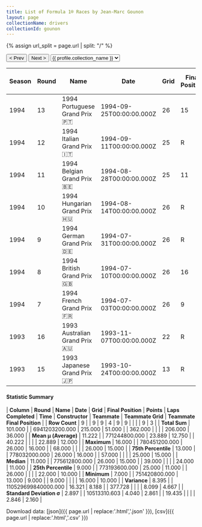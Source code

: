 ```yaml
---
title: List of Formula 1® Races by Jean-Marc Gounon
layout: page
collectionName: drivers
collectionId: gounon
---
```


{% assign url_split = page.url | split: "/" %}
<div id="collection-navigation">
<button onclick="selector.options[selector.selectedIndex-1].value && (window.location = selector.options[selector.selectedIndex-1].value);">&lt; Prev</button>
<button onclick="selector.options[selector.selectedIndex+1].value && (window.location = selector.options[selector.selectedIndex+1].value);">Next &gt;</button>
<select id="selector" onchange="this.options[this.selectedIndex].value && (window.location = this.options[this.selectedIndex].value);">
  {% for collectionId in site.data[page.collectionName].refs %}
    {% if collectionId == page.collectionId %}
      {% assign selected = "selected" %}
    {% else %}
      {% assign selected = "" %}
    {% endif %}
    {% assign profile = site.data[page.collectionName][collectionId].profile %}
    <option value="/f1/{{ page.collectionName }}/{{ collectionId }}/{{ url_split[4] }}" {{ selected }}>{{ profile.collection_name }}</option>
  {% endfor %}
</select>
</div>

| Season | Round | Name | Date | Grid | Final Position | Points | Laps Completed | Time | Constructor | Teammate | Teammate Grid | Teammate Final Position |
|--|--|--|--|--|--|--|--|--|--|--|--|--|
| 1994 | 13 | 1994 Portuguese Grand Prix 🇵🇹 | 1994-09-25T00:00:00.000Z | 26 | 15 | 0.0 | 67 |   | Simtek 🇬🇧 | [David Brabham 🇦🇺](/f1/drivers/brabham) | 24 | R |
| 1994 | 12 | 1994 Italian Grand Prix 🇮🇹 | 1994-09-11T00:00:00.000Z | 25 | R | 0.0 | 20 |   | Simtek 🇬🇧 | [David Brabham 🇦🇺](/f1/drivers/brabham) | 26 | R |
| 1994 | 11 | 1994 Belgian Grand Prix 🇧🇪 | 1994-08-28T00:00:00.000Z | 25 | 11 | 0.0 | 42 |   | Simtek 🇬🇧 | [David Brabham 🇦🇺](/f1/drivers/brabham) | 21 | R |
| 1994 | 10 | 1994 Hungarian Grand Prix 🇭🇺 | 1994-08-14T00:00:00.000Z | 26 | R | 0.0 | 9 |   | Simtek 🇬🇧 | [David Brabham 🇦🇺](/f1/drivers/brabham) | 23 | 11 |
| 1994 | 9 | 1994 German Grand Prix 🇩🇪 | 1994-07-31T00:00:00.000Z | 26 | R | 0.0 | 39 |   | Simtek 🇬🇧 | [David Brabham 🇦🇺](/f1/drivers/brabham) | 25 | R |
| 1994 | 8 | 1994 British Grand Prix 🇬🇧 | 1994-07-10T00:00:00.000Z | 26 | 16 | 0.0 | 57 |   | Simtek 🇬🇧 | [David Brabham 🇦🇺](/f1/drivers/brabham) | 25 | 15 |
| 1994 | 7 | 1994 French Grand Prix 🇫🇷 | 1994-07-03T00:00:00.000Z | 26 | 9 | 0.0 | 68 |   | Simtek 🇬🇧 | [David Brabham 🇦🇺](/f1/drivers/brabham) | 24 | R |
| 1993 | 16 | 1993 Australian Grand Prix 🇦🇺 | 1993-11-07T00:00:00.000Z | 22 | R | 0.0 | 34 |   | Minardi 🇮🇹 | [Pierluigi Martini 🇮🇹](/f1/drivers/martini) | 16 | R |
| 1993 | 15 | 1993 Japanese Grand Prix 🇯🇵 | 1993-10-24T00:00:00.000Z | 13 | R | 0.0 | 26 |   | Minardi 🇮🇹 | [Pierluigi Martini 🇮🇹](/f1/drivers/martini) | 22 | 10 |

#### Statistic Summary

| **Column** | **Round** | **Name** | **Date** | **Grid** | **Final Position** | **Points** | **Laps Completed** | **Time** | **Constructor** | **Teammate** | **Teammate Grid** | **Teammate Final Position** |
| **Row Count** | 9 |  | 9 | 9 | 4 | 9 | 9 |  |  |  | 9 | 3 |
| **Total Sum** | 101.000 |  | 6941203200.000 | 215.000 | 51.000 |  | 362.000 |  |  |  | 206.000 | 36.000 |
| **Mean μ (Average)** | 11.222 |  | 771244800.000 | 23.889 | 12.750 |  | 40.222 |  |  |  | 22.889 | 12.000 |
| **Maximum** | 16.000 |  | 780451200.000 | 26.000 | 16.000 |  | 68.000 |  |  |  | 26.000 | 15.000 |
| **75th Percentile** | 13.000 |  | 778032000.000 | 26.000 | 16.000 |  | 57.000 |  |  |  | 25.000 | 15.000 |
| **Median** | 11.000 |  | 775612800.000 | 26.000 | 15.000 |  | 39.000 |  |  |  | 24.000 | 11.000 |
| **25th Percentile** | 9.000 |  | 773193600.000 | 25.000 | 11.000 |  | 26.000 |  |  |  | 22.000 | 10.000 |
| **Minimum** | 7.000 |  | 751420800.000 | 13.000 | 9.000 |  | 9.000 |  |  |  | 16.000 | 10.000 |
| **Variance** | 8.395 |  | 110529699840000.000 | 16.321 | 8.188 |  | 377.728 |  |  |  | 8.099 | 4.667 |
| **Standard Deviation σ** | 2.897 |  | 10513310.603 | 4.040 | 2.861 |  | 19.435 |  |  |  | 2.846 | 2.160 |

Download data: [json]({{ page.url | replace:'.html','.json' }}), [csv]({{ page.url | replace:'.html','.csv' }})
